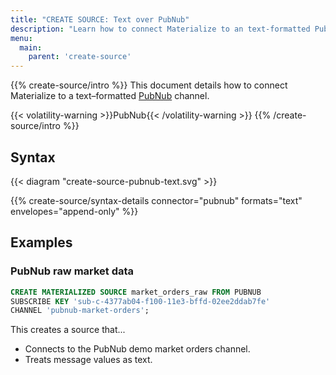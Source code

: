 ```yaml
---
title: "CREATE SOURCE: Text over PubNub"
description: "Learn how to connect Materialize to an text-formatted PubNub stream"
menu:
  main:
    parent: 'create-source'
---
```


{{% create-source/intro %}}
This document details how to connect Materialize to a text–formatted
[PubNub](https://www.pubnub.com) channel.

{{< volatility-warning >}}PubNub{{< /volatility-warning >}}
{{% /create-source/intro %}}

## Syntax

{{< diagram "create-source-pubnub-text.svg" >}}

{{% create-source/syntax-details connector="pubnub" formats="text" envelopes="append-only" %}}

## Examples

### PubNub raw market data

```sql
CREATE MATERIALIZED SOURCE market_orders_raw FROM PUBNUB
SUBSCRIBE KEY 'sub-c-4377ab04-f100-11e3-bffd-02ee2ddab7fe'
CHANNEL 'pubnub-market-orders';
```

This creates a source that...

- Connects to the PubNub demo market orders channel.
- Treats message values as text.

